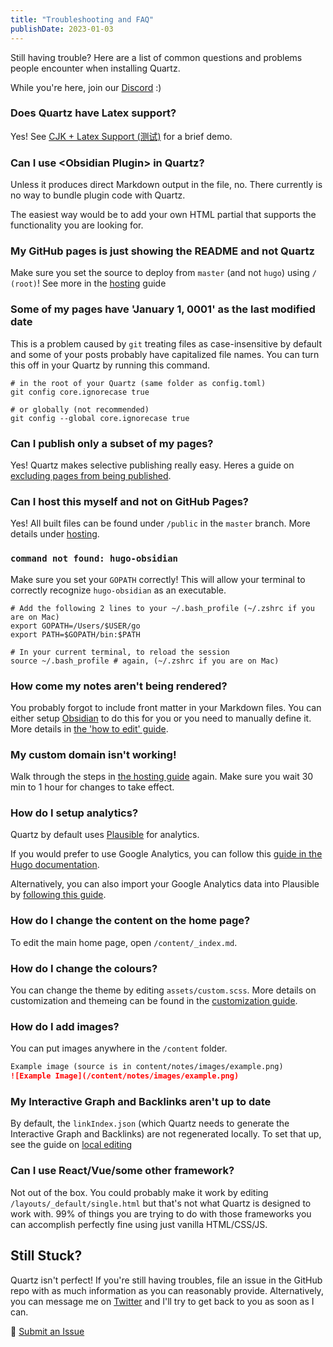```yaml
---
title: "Troubleshooting and FAQ"
publishDate: 2023-01-03
---
```


Still having trouble? Here are a list of common questions and problems people encounter when installing Quartz.

While you're here, join our [Discord](https://discord.gg/cRFFHYye7t) :)

### Does Quartz have Latex support?
Yes! See [CJK + Latex Support (测试)](notes/CJK%20+%20Latex%20Support%20(测试).md) for a brief demo.

### Can I use \<Obsidian Plugin\> in Quartz?
Unless it produces direct Markdown output in the file, no. There currently is no way to bundle plugin code with Quartz.

The easiest way would be to add your own HTML partial that supports the functionality you are looking for.

### My GitHub pages is just showing the README and not Quartz
Make sure you set the source to deploy from `master` (and not `hugo`) using `/ (root)`! See more in the [hosting](/notes/hosting) guide

### Some of my pages have 'January 1, 0001' as the last modified date
This is a problem caused by `git` treating files as case-insensitive by default and some of your posts probably have capitalized file names. You can turn this off in your Quartz by running this command.

```shell
# in the root of your Quartz (same folder as config.toml)
git config core.ignorecase true

# or globally (not recommended)
git config --global core.ignorecase true
```

### Can I publish only a subset of my pages?
Yes! Quartz makes selective publishing really easy. Heres a guide on [excluding pages from being published](notes/ignore%20notes.md).

### Can I host this myself and not on GitHub Pages?
Yes! All built files can be found under `/public` in the `master` branch. More details under [hosting](notes/hosting.md).

### `command not found: hugo-obsidian`
Make sure you set your `GOPATH` correctly! This will allow your terminal to correctly recognize `hugo-obsidian` as an executable.

```shell
# Add the following 2 lines to your ~/.bash_profile (~/.zshrc if you are on Mac)
export GOPATH=/Users/$USER/go
export PATH=$GOPATH/bin:$PATH

# In your current terminal, to reload the session
source ~/.bash_profile # again, (~/.zshrc if you are on Mac)
```

### How come my notes aren't being rendered?
You probably forgot to include front matter in your Markdown files. You can either setup [Obsidian](notes/obsidian.md) to do this for you or you need to manually define it. More details in [the 'how to edit' guide](notes/editing.md).

### My custom domain isn't working!
Walk through the steps in [the hosting guide](notes/hosting.md) again. Make sure you wait 30 min to 1 hour for changes to take effect.

### How do I setup analytics?
Quartz by default uses [Plausible](https://plausible.io/) for analytics. 

If you would prefer to use Google Analytics, you can follow this [guide in the Hugo documentation](https://gohugo.io/templates/internal/#google-analytics). 

Alternatively, you can also import your Google Analytics data into Plausible by [following this guide](https://plausible.io/docs/google-analytics-import).


### How do I change the content on the home page?
To edit the main home page, open `/content/_index.md`.

### How do I change the colours?
You can change the theme by editing `assets/custom.scss`. More details on customization and themeing can be found in the [customization guide](notes/config.md).

### How do I add images?
You can put images anywhere in the `/content` folder.

```markdown
Example image (source is in content/notes/images/example.png)
![Example Image](/content/notes/images/example.png)
```

### My Interactive Graph and Backlinks aren't up to date
By default, the `linkIndex.json` (which Quartz needs to generate the Interactive Graph and Backlinks) are not regenerated locally. To set that up, see the guide on [local editing](notes/editing.md)

### Can I use React/Vue/some other framework?
Not out of the box. You could probably make it work by editing `/layouts/_default/single.html` but that's not what Quartz is designed to work with. 99% of things you are trying to do with those frameworks you can accomplish perfectly fine using just vanilla HTML/CSS/JS.

## Still Stuck?
Quartz isn't perfect! If you're still having troubles, file an issue in the GitHub repo with as much information as you can reasonably provide. Alternatively, you can message me on [Twitter](https://twitter.com/_jzhao) and I'll try to get back to you as soon as I can.

🐛 [Submit an Issue](https://github.com/jackyzha0/quartz/issues)

